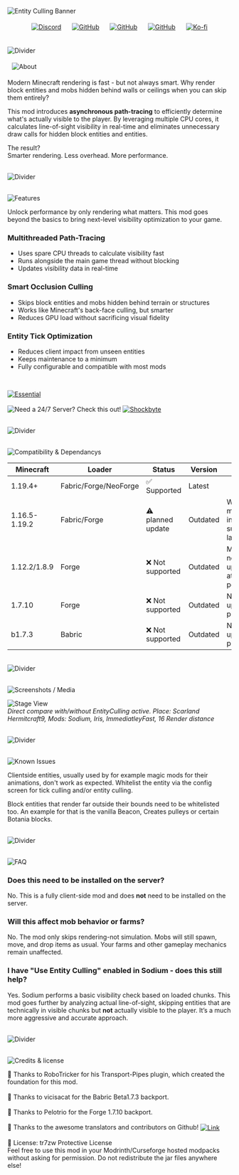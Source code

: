 ![Entity Culling Banner](https://tr7zw.github.io/uikit/banner/header_entity_culling.png)

<p align="center" style="text-align: center;">
  <a href="https://discord.gg/caVV5eXekm"><img src="https://tr7zw.github.io/uikit/social_buttons_icon/Discord-Button-64.png" alt="Discord" style="margin: 5px 10px;"></a>
  <a href="https://github.com/tr7zw/EntityCulling"><img src="https://tr7zw.github.io/uikit/social_buttons_icon/Github-Button-64.png" alt="GitHub" style="margin: 5px 10px;"></a>
  <a href="https://modrinth.com/mod/entityculling"><img src="https://tr7zw.github.io/uikit/social_buttons_icon/Modrinth-Button-64.png" alt="GitHub" style="margin: 5px 10px;"></a>
  <a href="https://www.curseforge.com/minecraft/mc-mods/entityculling"><img src="https://tr7zw.github.io/uikit/social_buttons_icon/Curseforge-Button-64.png" alt="GitHub" style="margin: 5px 10px;"></a>
  <a href="https://ko-fi.com/tr7zw"><img src="https://tr7zw.github.io/uikit/social_buttons_icon/Kofi-Button-64.png" alt="Ko-fi" style="margin: 5px 10px;"></a>
</p>

<br>![Divider](https://tr7zw.github.io/uikit/divider_faded/Divider_01.png)

<img src="https://tr7zw.github.io/uikit/headlines/large/About.png" alt="About" style="margin: 5px 10px;">

Modern Minecraft rendering is fast - but not always smart. Why render block entities and mobs hidden behind walls or ceilings when you can skip them entirely?

This mod introduces **asynchronous path-tracing** to efficiently determine what's actually visible to the player. By leveraging multiple CPU cores, it calculates line-of-sight visibility in real-time and eliminates unnecessary draw calls for hidden block entities and entities.

The result?  
Smarter rendering. Less overhead. More performance.


<br>![Divider](https://tr7zw.github.io/uikit/divider_faded/Divider_01.png)

<br>![Features](https://tr7zw.github.io/uikit/headlines/large/Features.png)


Unlock performance by only rendering what matters. This mod goes beyond the basics to bring next-level visibility optimization to your game.

### Multithreaded Path-Tracing
- Uses spare CPU threads to calculate visibility fast
- Runs alongside the main game thread without blocking
- Updates visibility data in real-time

### Smart Occlusion Culling
- Skips block entities and mobs hidden behind terrain or structures
- Works like Minecraft's back-face culling, but smarter
- Reduces GPU load without sacrificing visual fidelity

### Entity Tick Optimization
- Reduces client impact from unseen entities
- Keeps maintenance to a minimum
- Fully configurable and compatible with most mods

<br>

[![Essential](https://tr7zw.github.io/uikit/banner/essential_1.png)](http://essential.gg)<br><br>
![Need a 24/7 Server? Check this out!](https://tr7zw.github.io/uikit/banner/shockbyte_divider.png)
[![Shockbyte](https://tr7zw.github.io/uikit/banner/shockbyte_small.png)](http://bit.ly/4bczSJY)

<br>![Divider](https://tr7zw.github.io/uikit/divider_faded/Divider_01.png)

<br>![Compatibility & Dependancys](https://tr7zw.github.io/uikit/headlines/medium/Compatibility%20&%20Dependancys.png)

| Minecraft     | Loader                | Status           | Version  | Note                                  |
| ------------- | --------------------- | ---------------- | -------- | ------------------------------------- |
| 1.19.4+       | Fabric/Forge/NeoForge | ✅ Supported      | Latest   |                                       |
| 1.16.5-1.19.2 | Fabric/Forge          | ⚠️ planned update | Outdated | Will be moved into supported later on |
| 1.12.2/1.8.9  | Forge                 | ❌ Not supported  | Outdated | Might get new updates at some point   |
| 1.7.10        | Forge                 | ❌ Not supported  | Outdated | No updates planned                    |
| b1.7.3        | Babric                | ❌ Not supported  | Outdated | No updates planned                    |


<br>![Divider](https://tr7zw.github.io/uikit/divider_faded/Divider_01.png)

<br>![Screenshots / Media](https://tr7zw.github.io/uikit/headlines/medium/Screenshots%20Media.png)


![Stage View](https://tr7zw.github.io/uikit/screens/entityculling_compare.png)  
*Direct compare with/without EntityCulling active. Place: Scarland Hermitcraft9, Mods: Sodium, Iris, ImmediatleyFast, 16 Render distance*

<br>![Divider](https://tr7zw.github.io/uikit/divider_faded/Divider_01.png)

<br>![Known Issues](https://tr7zw.github.io/uikit/headlines/medium/Known%20Issues.png)

Clientside entities, usually used by for example magic mods for their animations, don't work as expected. Whitelist the entity via the config screen for tick culling and/or entity culling.

Block entities that render far outside their bounds need to be whitelisted too. An example for that is the vanilla Beacon, Creates pulleys or certain Botania blocks.

<br>![Divider](https://tr7zw.github.io/uikit/divider_faded/Divider_01.png)

<br>![FAQ](https://tr7zw.github.io/uikit/headlines/medium/FAQ.png)

### Does this need to be installed on the server?

No. This is a fully client-side mod and does **not** need to be installed on the server.

### Will this affect mob behavior or farms?

No. The mod only skips rendering-not simulation. Mobs will still spawn, move, and drop items as usual. Your farms and other gameplay mechanics remain unaffected.

### I have "Use Entity Culling" enabled in Sodium - does this still help?

Yes. Sodium performs a basic visibility check based on loaded chunks. This mod goes further by analyzing actual line-of-sight, skipping entities that are technically in visible chunks but **not** actually visible to the player. It’s a much more aggressive and accurate approach.

<br>![Divider](https://tr7zw.github.io/uikit/divider_faded/Divider_01.png)

<br>![Credits & license](https://tr7zw.github.io/uikit/headlines/medium/Credits%20&%20License.png)

👤 Thanks to RoboTricker for his Transport-Pipes plugin, which created the foundation for this mod. <br><br>
👤 Thanks to vicisacat for the Babric Beta1.7.3 backport. <br><br>
👤 Thanks to Pelotrio for the Forge 1.7.10 backport. <br><br>
👤 Thanks to the awesome translators and contributors on Github! 
<a href="https://github.com/tr7zw/EntityCulling/graphs/contributors">
  <img src="https://tr7zw.github.io/uikit/links/underlined/more_details.png" style="vertical-align: middle;" alt="Link">
</a> <br><br>
📄 License: tr7zw Protective License <br>
Feel free to use this mod in your Modrinth/Curseforge hosted modpacks without asking for permission. Do not redistribute the jar files anywhere else!